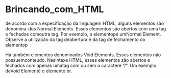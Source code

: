 # Brincando_com_HTML

<p> de acordo com a especificação da linguagem HTML, alguns elementos são denomina-dos Normal  Elements.   Esses  elementos  são  abertos  com  uma  tag  e  fechados  comoutra tag.  Por exemplo, o elementopé umNormal Element.  Observe a utilização da tag deabertura e da tag de fechamento do elementop </p>

<p>Há também elementos denominados Void Elements.  Esses elementos não possuemconteúdo. Nasintaxe HTML, esses elementos são abertos e fechados com apenas umatag com ou sem o caractere “/”. Um exemplo deVoid Elementé o elemento br.</p>
